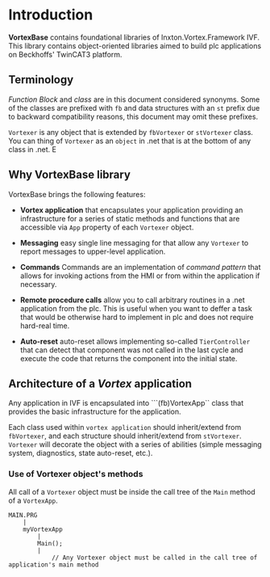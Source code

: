 # Introduction

**VortexBase** contains foundational libraries of Inxton.Vortex.Framework IVF.
This library contains object-oriented libraries aimed to build plc applications on Beckhoffs' TwinCAT3 platform.

## Terminology

*Function Block* and *class* are in this document considered synonyms. Some of the classes are prefixed with ```fb``` and data structures with an ```st``` prefix due to backward compatibility reasons, this document may omit these prefixes.

```Vortexer``` is any object that is extended by ```fbVortexer``` or ```stVortexer``` class. You can thing of ```Vortexer``` as an ```object``` in .net that is at the bottom of any class in .net. E

## Why VortexBase library

VortexBase brings the following features:

* **Vortex application** that encapsulates your application providing an infrastructure for a series of static methods and functions that are accessible via ```App``` property of each ```Vortexer``` object.

* **Messaging** easy single line messaging for that allow any ```Vortexer``` to report messages to upper-level application.

* **Commands** Commands are an implementation of *command pattern* that allows for invoking actions from the HMI or from within the application if necessary.

* **Remote procedure calls** allow you to call arbitrary routines in a .net application from the plc. This is useful when you want to deffer a task that would be otherwise hard to implement in plc and does not require hard-real time.

* **Auto-reset** auto-reset allows implementing so-called ```TierController``` that can detect that component was not called in the last cycle and execute the code that returns the component into the initial state.

## Architecture of a *Vortex* application

Any application in IVF is encapsulated into ```(fb)VortexApp`` class that provides the basic infrastructure for the application.

Each class used within ```vortex application``` should inherit/extend from ```fbVortexer```, and each structure should inherit/extend from ```stVortexer```. ```Vortexer``` will decorate the object with a series of abilities (simple messaging system, diagnostics, state auto-reset, etc.).

### Use of Vortexer object's methods

All call of a ```Vortexer``` object must be inside the call tree of the ```Main``` method of a ```VortexApp```.

~~~
MAIN.PRG
    |
    myVortexApp
        |
        Main();
        |
            // Any Vortexer object must be called in the call tree of application's main method
~~~